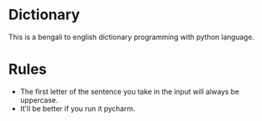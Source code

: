 # Dictionary

This is a bengali to english dictionary programming with python language.

# Rules

* The first letter of the sentence you take in the input will always be uppercase.
* It'll be better if you run it pycharm.
